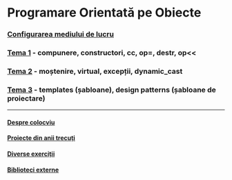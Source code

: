 # Programare Orientată pe Obiecte

### [Configurarea mediului de lucru](https://github.com/mcmarius/poo/tree/master/env)
### [Tema 1](https://github.com/mcmarius/poo/tree/master/tema-1) - compunere, constructori, cc, op=, destr, op<<
### [Tema 2](https://github.com/mcmarius/poo/tree/master/tema-2) - moștenire, virtual, excepții, dynamic_cast
### [Tema 3](https://github.com/mcmarius/poo/tree/master/tema-3) - templates (șabloane), design patterns (șabloane de proiectare)

---
#### [Despre colocviu](https://github.com/mcmarius/poo/tree/master/colocviu.md)
#### [Proiecte din anii trecuți](https://github.com/mcmarius/poo/tree/master/HoF.md)
#### [Diverse exerciții](https://github.com/mcmarius/poo/tree/master/exercitii)
#### [Biblioteci externe](https://github.com/mcmarius/poo/tree/master/libs)
